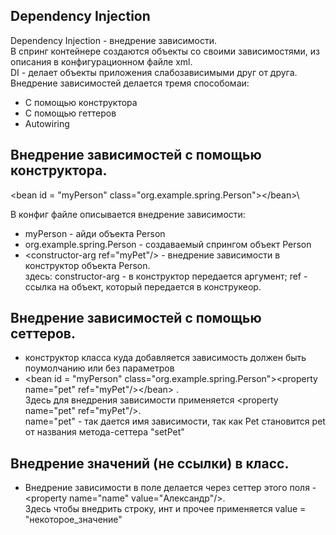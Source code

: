 Dependency Injection
-
Dependency Injection - внедрение зависимости.\
В спринг контейнере создаются объекты со своими зависимостями,
из описания в конфигурационном файле xml.\
DI - делает объекты приложения слабозависимыми друг от друга.\
Внедрение зависимостей делается тремя способомаи:
- С помощью конструктора
- С помощью геттеров
- Autowiring

Внедрение зависимостей с помощью конструктора.
-
\<bean id = "myPerson" class="org.example.spring.Person"><constructor-arg ref="myPet">\</bean>\

В конфиг файле описывается внедрение зависимости:
- myPerson - айди объекта Person
- org.example.spring.Person - создаваемый спрингом объект Person
- \<constructor-arg ref="myPet"/> - внедрение зависимости в конструктор объекта Person.\
 здесь: constructor-arg - в конструктор передается аргумент; ref - ссылка на объект, который передается в конструкеор.

Внедрение зависимостей с помощью сеттеров.
-
- конструктор класса куда добавляется зависимость должен быть поумолчанию или без параметров
- \<bean id = "myPerson" class="org.example.spring.Person">\<property name="pet" ref="myPet"/>\</bean> .\
Здесь для внедрения зависимости применяется \<property name="pet" ref="myPet"/>.\
name="pet" - так дается имя зависимости, так как Pet становится pet от названия метода-сеттера "setPet"

Внедрение значений (не ссылки) в класс.
-
- Внедрение зависимости в поле делается через сеттер этого поля - \<property name="name" value="Александр"/>.\
Здесь чтобы внедрить строку, инт и прочее применяется value = "некоторое_значение"

